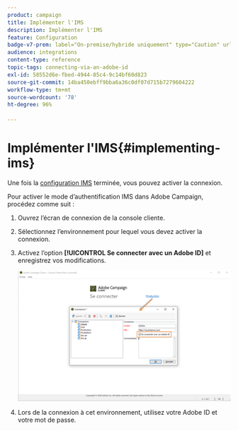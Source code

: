 ```yaml
---
product: campaign
title: Implémenter l'IMS
description: Implémenter l'IMS
feature: Configuration
badge-v7-prem: label="On-premise/hybride uniquement" type="Caution" url="https://experienceleague.adobe.com/docs/campaign-classic/using/installing-campaign-classic/architecture-and-hosting-models/hosting-models-lp/hosting-models.html?lang=fr" tooltip="S’applique uniquement aux déploiements on-premise et hybrides"
audience: integrations
content-type: reference
topic-tags: connecting-via-an-adobe-id
exl-id: 58552d6e-fbed-4944-85c4-9c14bf60d823
source-git-commit: 14ba450ebff9bba6a36c0df07d715b7279604222
workflow-type: tm+mt
source-wordcount: '78'
ht-degree: 96%

---
```


# Implémenter l&#39;IMS{#implementing-ims}

Une fois la [configuration IMS](configuring-ims.md) terminée, vous pouvez activer la connexion.

Pour activer le mode d’authentification IMS dans Adobe Campaign, procédez comme suit :

1. Ouvrez l’écran de connexion de la console cliente.
1. Sélectionnez l’environnement pour lequel vous devez activer la connexion.
1. Activez l’option **[!UICONTROL Se connecter avec un Adobe ID]** et enregistrez vos modifications.

   ![](assets/ims_1.png)

1. Lors de la connexion à cet environnement, utilisez votre Adobe ID et votre mot de passe.
